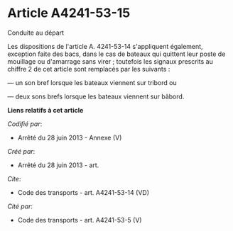 # Article A4241-53-15

Conduite au départ 

Les dispositions de l'article A. 4241-53-14 s'appliquent également, exception faite des bacs, dans le cas de bateaux qui
quittent leur poste de mouillage ou d'amarrage sans virer ; toutefois les signaux prescrits au chiffre 2 de cet article sont
remplacés par les suivants : 

― un son bref lorsque les bateaux viennent sur tribord ou 

― deux sons brefs lorsque les bateaux viennent sur bâbord.

**Liens relatifs à cet article**

_Codifié par_:

  - Arrêté du 28 juin 2013 -  Annexe (V)

_Créé par_:

  - Arrêté du 28 juin 2013 - art.

_Cite_:

  - Code des transports - art. A4241-53-14 (VD)

_Cité par_:

  - Code des transports - art. A4241-53-5 (V)
